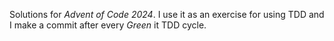 Solutions for *Advent of Code 2024*. I use it as an exercise for using TDD and I make a commit after every _Green_ it TDD cycle.
